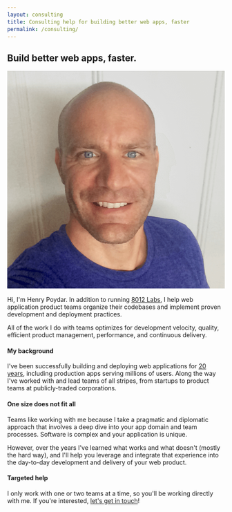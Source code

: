 ```yaml
---
layout: consulting
title: Consulting help for building better web apps, faster
permalink: /consulting/
---
```


## Build better web apps, faster.

![Henry Poydar](/images/henry-poydar.png)

Hi, I'm Henry Poydar. In addition to running [8012 Labs](/), I help web application product teams organize their codebases and implement proven development and deployment practices.

All of the work I do with teams optimizes for development velocity, quality, efficient product management, performance, and continuous delivery.

#### My background

I've been successfully building and deploying web applications for [20 years](https://linkedin.com/in/hpoydar), including production apps serving millions of users. Along the way I've worked with and lead teams of all stripes, from startups to product teams at publicly-traded corporations.

#### One size does not fit all

Teams like working with me because I take a pragmatic and diplomatic approach that involves a deep dive into your app domain and team processes. Software is complex and your application is unique.

However, over the years I've learned what works and what doesn't (mostly the hard way), and I'll help you leverage and integrate that experience into the day-to-day development and delivery of your web product.

#### Targeted help

I only work with one or two teams at a time, so you'll be working directly with me. If you're interested, [let's get in touch](mailto:henry@8012labs.com)!

